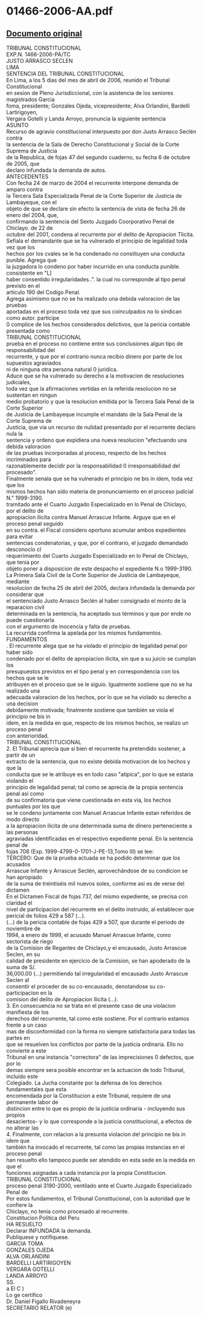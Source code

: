 
01466-2006-AA.pdf
=================
  
[Documento original](https://tc.gob.pe/jurisprudencia/2007/01466-2006-AA.pdf)  
---  
TRIBUNAL CONSTITUCIONAL  
EXP.N. 1466-2006-PA/TC  
JUSTO ARRASCO SECLEN  
LIMA  
SENTENCIA DEL TRIBUNAL CONSTITUCIONAL  
En Lima, a los 5 dias del mes de abril de 2006, reunido el Tribunal Constitucional  
en sesion de Pleno Jurisdiccional, con la asistencia de los seniores magistrados Garcia  
foma, presidente; Gonzales Ojeda, vicepresidente; Alva Orlandini, Bardelli Lartirigoyen,  
Vergara Gotelli y Landa Arroyo, pronuncia la siguiente sentencia  
ASUNTO  
Recurso de agravio constitucional interpuesto por don Justo Arrasco Seclén contra  
la sentencia de la Sala de Derecho Constitucional y Social de la Corte Suprema de Justicia  
de la Republica, de fojas 47 del segundo cuaderno, su fecha 6 de octubre de 2005, que  
declaro infundada la demanda de autos.  
ANTECEDENTES  
Con fecha 24 de marzo de 2004 el recurrente interpone demanda de amparo contra  
la Tercera Sala Especializada Penal de la Corte Superior de Justicia de Lambayeque, con el  
objeto de que se declare sin efecto la sentencia de vista de fecha 26 de enero del 2004, que,  
confirmando la sentencia del Sexto Juzgado Coorporativo Penal de Chiclayo. de 22 de  
octubre del 2001, condena al recurrente por el delito de Apropiacion Tlicita.  
Sefiala e! demandante que se ha vulnerado el principio de legalidad toda vez que los  
hechos por los cvales se le ha condenado no constituyen una conducta punible. Agrega que  
la juzgadora lo condeno por haber incurrido en una conducta punible. consistente en "L]  
haber consentido irregularidades..". la cual no corresponde al tipo penal previsto en el  
articulo 190 del Codigo Penal.  
Agrega asimismo que no se ha realizado una debida valoracion de las pruebas  
aportadas en el proceso toda vez que sus coinculpados no lo sindican como autor. participe  
0 complice de los hechos considerados delictivos, que la pericia contable presentada como  
TRIBUNAL CONSTITUCIONAL  
prueba en el proceso no contiene entre sus conclusiones algun tipo de responsabilidad del  
recurrente, y que por el contrario nunca recibio dinero por parte de los supuestos agraviados  
ni de ninguna otra persona natural 0 juridica.  
Aduce que se ha vulnerado su derecho a la motivacion de resoluciones judiciales,  
toda vez que la afirmaciones vertidas en la referida resolucion no se sustentan en ningun  
medio probatorio y que la resolucion emitida por la Tercera Sala Penal de la Corte Superior  
de Justicia de Lambayeque incumple el mandato de la Sala Penal de la Corte Suprema de  
Justicia, que via un recurso de nulidad presentado por el recurrente declaro nula la  
sentencia y ordeno que expidiera una nueva resolucion "efectuando una debida valoracion  
de las pruebas incorporadas al proceso, respecto de los hechos incriminados para  
razonablemente decidir por la responsabilidad 0 irresponsabilidad del procesado".  
Finalmente senala que se ha vulnerado el principio ne bis in idem, toda vez que los  
mismos hechos han sido materia de pronunciamiento en el proceso judicial N." 1999-3190.  
tramitado ante el Cuarto Juzgado Especializado en lo Penal de Chiclayo, por el delito de  
apropiacion ilicita contra Manuel Arrascue Infante. Arguye que en el proceso penal seguido  
en su contra. el Fiscal considero oportuno acumular ambos expedientes para evitar  
sentencias condenatorias, y que, por el contrario, el juzgado demandado desconocio cl  
requerimiento del Cuarto Juzgado Especializado en lo Penal de Chiclayo, que tenia por  
objeto poner a disposicion de este despacho el expediente N.o 1999-3190.  
La Primera Sala Civil de la Corte Superior de Justicia de Lambayeque, mediante  
resolucion de fecha 25 de abril del 2005, declara infundada la demanda por considerar que  
el sentenciado Justo Arrasco Seclén al haber consignado el monto de la reparacion civil  
determinada en la sentencia, ha aceptado sus términos y que por ende no puede cuestionarla  
con el argumento de inocencia y falta de pruebas.  
La recurrida confirma la apelada por los mismos fundamentos.  
FUNDAMENTOS  
. El recurrente alega que se ha violado el principio de legalidad penal por haber sido  
condenado por el delito de apropiacion ilicita, sin que a su juicio se cumplan los  
presupuestos previstos en el tipo penal y en correspondencia con los hechos que se le  
atribuyen en el proceso que se le siguio. Igualmente sostiene que no se ha realizado una  
adecuada valoracion de los hechos, por lo que se ha violado su derecho a una decision  
debidamente motivada; finalmente sostiene que también se viola el principio ne bis in  
idem, en la medida en que, respecto de los mismos hechos, se realizo un proceso penal  
con anterioridad.  
TRIBUNAL CONSTITUCIONAL  
2. El Tribunal aprecia que si bien el recurrente ha pretendido sostener, a partir de un  
extracto de la sentencia, que no existe debida motivacion de los hechos y que la  
conducta que se le atribuye es en todo caso "atipica", por lo que se estaria violando el  
principio de legalidad penal; tal como se aprecia de la propia sentencia penal asi como  
de su confirmatoria que viene cuestionada en esta via, los hechos puntuales por los que  
se le condeno juntamente con Manuel Arrascue Infante estan referidos de modo directo  
a la apropiacion ilicita de una determinada suma de dinero perteneciente a las personas  
agraviadas identificadas en el respectivo expediente penal. En la sentencia penal de  
fojas 708 (Exp. 1999-4799-0-1701-J-PE-13,Tomo III) se lee:  
TERCERO: Que de la prueba actuada se ha podido determinar que los acusados  
Arrascue Infante y Arrascue Seclén, aprovechândose de su condicion se han apropiado  
de la suma de treintiséis mil nuevos soles, conforme asi es de verse del dictamen  
En el Dictamen Fiscal de fojas 737, del mismo expediente, se precisa con claridad el  
nivel de participacion del recurrente en el delito instruido, al establecer que  
pericial de folios 429 a 587 (...).  
(...) de la pericia contable de fojas 429 a 507, que durante el periodo de noviembre de  
1994, a enero de 1999, el acusado Manuel Arrascue Infante, como sectorista de riego  
de la Comision de Regantes de Chiclayo,y el encausado, Justo Arrascue Seclen, en su  
calidad de presidente en ejercicio de la Comision, se han apoderado de la suma de S/.  
36,000.00 (...) permitiendo tal irregularidad el encausado Justo Arrascue Seclen al  
consentir el proceder de su co-encausado, denotandose su co-participacion en la  
comision del delito de Apropiacion Ilicita (...).  
3. En consecuencia no se trata en el presente caso de una violacion manifiesta de los  
derechos del recurrente, tal como este sostiene. Por el contrario estamos frente a un caso  
mas de disconformidad con la forma no siempre satisfactoria para todas las partes en  
que se resuelven los conflictos por parte de la justicia ordinaria. Ello no convierte a este  
Tribunal en una instancia "correctora" de las imprecisiones 0 defectos, que por lo  
demas siempre sera posible encontrar en la actuacion de todo Tribunal, incluido este  
Colegiado. La Jucha constante por la defensa de los derechos fundamentales que esta  
encomendada por la Constitucion a este Tribunal, requiere de una permanente labor de  
distincion entre lo que es propio de la justicia ordinaria - incluyendo sus propios  
desaciertos- y lo que corresponde a la justicia constitucional, a efectos de no alterar las  
4. Finalmente, con relacion a la presunta violacion de! principio ne bis in idem que  
también ha invocado el recurrente, tal como las propias instancias en el proceso penal  
han resuelto ello tampoco puede ser atendido en esta sede en la medida en que el  
funciones asignadas a cada instancia por la propia Constitucion.  
TRIBUNAL CONSTITUCIONAL  
proceso penal 3190-2000, ventilado ante el Cuarto Juzgado Especializado Penal de  
Por estos fundamentos, el Tribunal Constitucional, con la autoridad que le confiere la  
Chiclayo, no tenia como procesado al recurrente.  
Constitucion Politica del Peru  
HA RESUELTO  
Declarar INFUNDADA la demanda.  
Publiquese y notifiquese.  
GARCIA TOMA  
GONZALES OJEDA  
ALVA ORLANDINI  
BARDELLI LARTIRIGOYEN  
VERGARA GOTELLI  
LANDA ARROYO  
SS.  
a El C )  
Lo ge certifico  
Dr. Daniel Figallo Rivadeneyra  
SECRETARIO RELATOR (e)